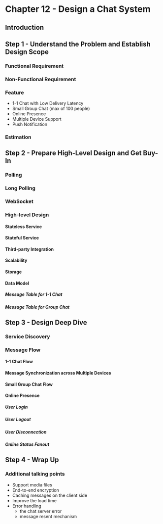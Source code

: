# Chapter 12 - Design a Chat System

## Introduction

## Step 1 - Understand the Problem and Establish Design Scope

### Functional Requirement

### Non-Functional Requirement

### Feature

- 1-1 Chat with Low Delivery Latency
- Small Group Chat (max of 100 people)
- Online Presence
- Multiple Device Support
- Push Notification

### Estimation

## Step 2 - Prepare High-Level Design and Get Buy-In

### Polling

### Long Polling

### WebSocket

### High-level Design

#### Stateless Service

#### Stateful Service

#### Third-party Integration

#### Scalability

#### Storage

#### Data Model

##### Message Table for 1-1 Chat

##### Message Table for Group Chat

## Step 3 - Design Deep Dive

### Service Discovery

### Message Flow

#### 1-1 Chat Flow

#### Message Synchronization across Multiple Devices

#### Small Group Chat Flow

#### Online Presence

##### User Login

##### User Logout

##### User Disconnection

##### Online Status Fanout

## Step 4 - Wrap Up

### Additional talking points

- Support media files
- End-to-end encryption
- Caching messages on the client side
- Improve the load time
- Error handling
  - the chat server error
  - message resent mechanism
